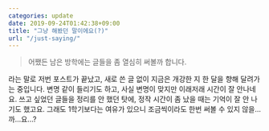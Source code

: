 ```yaml
---
categories: update
date: 2019-09-24T01:42:38+09:00
title: "그냥 해봤던 말이에요(?)"
url: "/just-saying/"
---
```

> 어쨌든 남은 방학에는 글들을 좀 열심히 써볼까 합니다.

라는 말로 저번 포스트가 끝났고, 새로 쓴 글 없이 지금은 개강한 지 한 달을 향해 달려가는 중입니다. 변명 같이 들리기도 하고, 사실 변명이 맞지만 이래저래 시간이 잘 안나네요.
쓰고 싶었던 글들을 정리를 안 했던 탓에, 정작 시간이 좀 났을 때는 기억이 잘 안 나기도 했고요. 그래도 1학기보다는 여유가 있으니 조금씩이라도 한번 써볼 수 있지 않을...까...요...?
